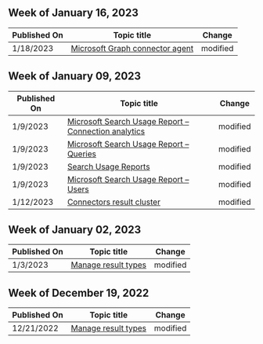 <!-- This file is generated automatically each week. Changes made to this file will be overwritten.-->



## Week of January 16, 2023


| Published On |Topic title | Change |
|------|------------|--------|
| 1/18/2023 | [Microsoft Graph connector agent](/MicrosoftSearch/graph-connector-agent) | modified |


## Week of January 09, 2023


| Published On |Topic title | Change |
|------|------------|--------|
| 1/9/2023 | [Microsoft Search Usage Report – Connection analytics](/MicrosoftSearch/connection-analytics-reports) | modified |
| 1/9/2023 | [Microsoft Search Usage Report – Queries ](/MicrosoftSearch/queries-usage-reports) | modified |
| 1/9/2023 | [Search Usage Reports](/MicrosoftSearch/usage-reports) | modified |
| 1/9/2023 | [Microsoft Search Usage Report – Users](/MicrosoftSearch/users-search-reports) | modified |
| 1/12/2023 | [Connectors result cluster](/MicrosoftSearch/result-cluster) | modified |


## Week of January 02, 2023


| Published On |Topic title | Change |
|------|------------|--------|
| 1/3/2023 | [Manage result types](/MicrosoftSearch/manage-result-types) | modified |


## Week of December 19, 2022


| Published On |Topic title | Change |
|------|------------|--------|
| 12/21/2022 | [Manage result types](/MicrosoftSearch/manage-result-types) | modified |

